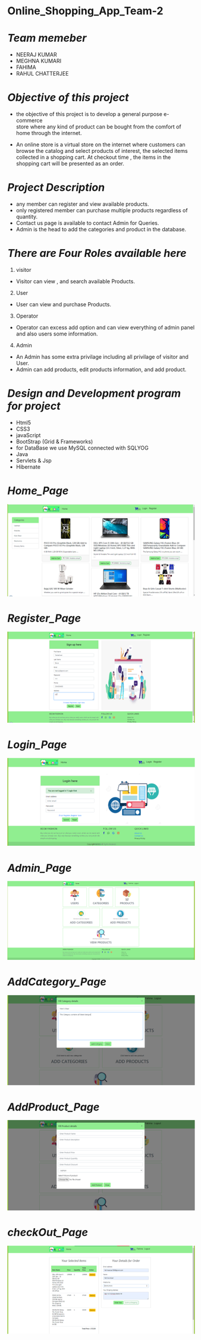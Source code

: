 # Online_Shopping_App_Team-2
# *Team memeber*
- NEERAJ KUMAR
- MEGHNA KUMARI
- FAHIMA 
- RAHUL CHATTERJEE



# *Objective of this project*

- the objective of this project is to develop a general purpose e-commerce  
store where any kind of product can be bought from the comfort of home through
the internet.

- An online store is a  virtual store on the internet where customers can 
browse the catalog and select products of interest, the selected items collected in a shopping cart.
At checkout time , the items in the shopping cart will be presented as an order.



 # *Project Description*

- any member can register and view available products.
- only registered member can purchase multiple products regardless of quantity.
- Contact us page is available to contact Admin for Queries.
- Admin is the head to add the categories and product in the database.
 

 # *There are Four Roles available here*

1) visitor 
- Visitor can view , and search available Products.

2) User
- User can view and purchase Products.

3) Operator
- Operator can excess add option and can view everything of admin panel and also users some information.

4) Admin
- An Admin has some extra privilage including all privilage of visitor and User.
- Admin can add products, edit products information, and add product.    
   

# *Design and Development program for project*


- Html5
- CSS3
- javaScript
- BootStrap (Grid & Frameworks)
- for DataBase we use MySQL connected with SQLYOG
- Java
- Servlets & Jsp
- Hibernate  

# *Home_Page*

![](Screenshot/homepage%20(2).PNG)

# *Register_Page*
![](Screenshot/registerpage%20(2).PNG)

# *Login_Page*
![](Screenshot/loginpage%20(2).PNG)
# *Admin_Page*
![](Screenshot/adminpage%20(2).PNG)

# *AddCategory_Page*
![](Screenshot/addcategory%20(2).PNG)
# *AddProduct_Page*
![](Screenshot/addproduct%20(2).PNG)
# *checkOut_Page*
![](Screenshot/orderpage%20(2).PNG)


